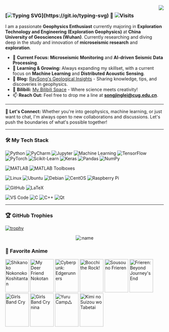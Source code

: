 <img align="right" src="https://github-readme-stats.vercel.app/api?username=RaySong513&show_icons=true&theme=radical&hide_title=true" />

### [![Typing SVG](https://readme-typing-svg.demolab.com?font=Lucida+Sans&duration=2000&pause=3000&color=C785DD&vCenter=true&width=200&height=40&lines=Hey+there%2C+I'm+Ray!)](https://git.io/typing-svg) 👋 ![Visits](https://komarev.com/ghpvc/?username=RaySong513&label=Visits&style=for-the-badge&color=blueviolet)


I am a passionate **Geophysics Enthusiast** currently majoring in **Exploration Technology and Engineering (Exploration Geophysics)** at **China University of Geosciences (Wuhan)**. Currently researching and diving deep in the study and innovation of **microseismic research** and **exploration**.

- 🔭 **Current Focus:** **Microseismic Monitoring** and **AI-driven Seismic Data Processing**.
- 🌱 **Learning & Growing:** Always expanding my skillset, with a current focus on **Machine Learning** and **Distributed Acoustic Sensing**.
- 📝 **Blog:** [RaySong's Geological Insights](https://www.RaySong513.github.io) - Sharing knowledge, tips, and discoveries in geophysics.
- 🎥 **Bilibili:** [My Bilibili Space](https://space.bilibili.com/27228095) - Where science meets creativity!
- 📫 **Reach Out:** Feel free to drop me a line at **songjinglei@cug.edu.cn**.

---

💬 **Let's Connect:** Whether you're into geophysics, machine learning, or just want to chat, I'm always open to new collaborations and discussions. Let's push the boundaries of what's possible together!

---

### 🛠️ My Tech Stack
![Python](https://img.shields.io/badge/Python-3776AB?style=for-the-badge&logo=python&logoColor=white)
![PyCharm](https://img.shields.io/badge/PyCharm-000000?style=for-the-badge&logo=pycharm&logoColor=white)
![Jupyter](https://img.shields.io/badge/Jupyter-F37626?style=for-the-badge&logo=jupyter&logoColor=white)
![Machine Learning](https://img.shields.io/badge/Machine%20Learning-00C853?style=for-the-badge&logo=tensorflow&logoColor=white)
![TensorFlow](https://img.shields.io/badge/TensorFlow-FF6F00?style=for-the-badge&logo=tensorflow&logoColor=white)
![PyTorch](https://img.shields.io/badge/PyTorch-EE4C2C?style=for-the-badge&logo=pytorch&logoColor=white)
![Scikit-Learn](https://img.shields.io/badge/Scikit--Learn-F7931E?style=for-the-badge&logo=scikit-learn&logoColor=white)
![Keras](https://img.shields.io/badge/Keras-D00000?style=for-the-badge&logo=keras&logoColor=white)
![Pandas](https://img.shields.io/badge/Pandas-150458?style=for-the-badge&logo=pandas&logoColor=white)
![NumPy](https://img.shields.io/badge/NumPy-013243?style=for-the-badge&logo=numpy&logoColor=white)

![MATLAB](https://img.shields.io/badge/MATLAB-0076A8?style=for-the-badge&logo=mathworks&logoColor=white)
![MATLAB Toolboxes](https://img.shields.io/badge/MATLAB%20Toolboxes-0076A8?style=for-the-badge&logo=mathworks&logoColor=white)

![Linux](https://img.shields.io/badge/Linux-FCC624?style=for-the-badge&logo=linux&logoColor=black)
![Ubuntu](https://img.shields.io/badge/Ubuntu-E95420?style=for-the-badge&logo=ubuntu&logoColor=white)
![Debian](https://img.shields.io/badge/Debian-A81D33?style=for-the-badge&logo=debian&logoColor=white)
![CentOS](https://img.shields.io/badge/CentOS-262577?style=for-the-badge&logo=centos&logoColor=white)
![Raspberry Pi](https://img.shields.io/badge/Raspberry%20Pi-A22846?style=for-the-badge&logo=raspberry-pi&logoColor=white)


![GitHub](https://img.shields.io/badge/GitHub-181717?style=for-the-badge&logo=github&logoColor=white)
![LaTeX](https://img.shields.io/badge/LaTeX-008080?style=for-the-badge&logo=latex&logoColor=white)

![VS Code](https://img.shields.io/badge/VS%20Code-007ACC?style=for-the-badge&logo=visual-studio-code&logoColor=white)
![C](https://img.shields.io/badge/C-A8B9CC?style=for-the-badge&logo=c&logoColor=white)
![C++](https://img.shields.io/badge/C++-00599C?style=for-the-badge&logo=cpp&logoColor=white)
![Qt](https://img.shields.io/badge/Qt-41CD52?style=for-the-badge&logo=qt&logoColor=white)

---

### 🏆 GitHub Trophies
[![trophy](https://github-profile-trophy.vercel.app/?username=RaySong513&theme=juicyfresh)](https://github.com/ryo-ma/github-profile-trophy)
<!--https://github-profile-trophy.vercel.app/?username=RaySong513&theme=onedark-->
<!--https://github-profile-trophy.vercel.app/?username=ryo-ma&theme=buddhism-->
<!--https://github-profile-trophy.vercel.app/?username=ryo-ma&theme=juicyfresh-->

<div align="center">
  <img src="https://count.getloli.com/get/@RaySong513.github.readme?theme=gelbooru" alt=":name" />
</div>

### 🎥 **Favorite Anime**
<p align="left">
  <img src="https://cdn.myanimelist.net/images/anime/1084/144617l.jpg" alt="Shikanoko Nokonoko Koshitantan" width="75" height="106">
  <img src="https://cdn.myanimelist.net/images/anime/1964/144587l.jpg" alt="My Deer Friend Nokotan" width="75" height="106">
  <img src="https://cdn.myanimelist.net/images/anime/1129/135442l.jpg" alt="Cyberpunk: Edgerunners" width="75" height="106">
  <img src="https://cdn.myanimelist.net/images/anime/1448/127956l.jpg" alt="Bocchi the Rock!" width="75" height="106">
  <img src="https://cdn.myanimelist.net/images/anime/1015/138006l.jpg" alt="Sousou no Frieren" width="75" height="106">
  <img src="https://cdn.myanimelist.net/images/anime/1667/135908l.jpg" alt="Frieren: Beyond Journey's End" width="75" height="106">
  <img src="https://cdn.myanimelist.net/images/anime/1711/140515l.jpg" alt="Girls Band Cry" width="75" height="106">
  <img src="https://cdn.myanimelist.net/images/anime/1028/135508l.jpg" alt="Girls Band Cry nina" width="75" height="106">
  <img src="https://cdn.myanimelist.net/images/anime/4/89877l.jpg" alt="Yuru Camp△" width="75" height="106">
  <img src="https://cdn.myanimelist.net/images/manga/2/248632l.jpg" alt="Kimi no Suizou wo Tabetai" width="75" height="106">
</p>
